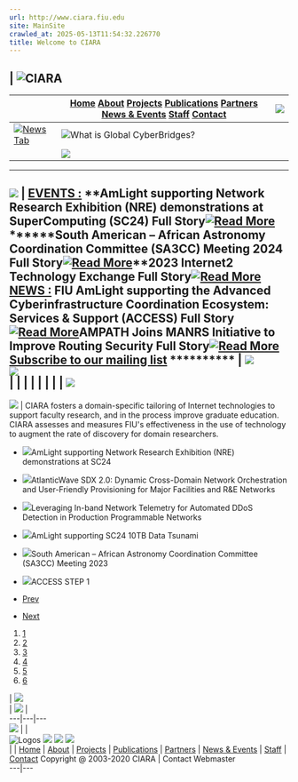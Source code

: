 ```yaml
---
url: http://www.ciara.fiu.edu
site: MainSite
crawled_at: 2025-05-13T11:54:32.226770
title: Welcome to CIARA
---
```


| ![CIARA](https://www.ciara.fiu.edu/images/index_01.gif)  
---  
|  |  [Home](https://www.ciara.fiu.edu/index.html) [About](https://www.ciara.fiu.edu/about.html) [Projects](https://www.ciara.fiu.edu/projects.html) [Publications](https://www.ciara.fiu.edu/publications.html) [Partners](https://www.ciara.fiu.edu/partners.html) [News & Events](https://www.ciara.fiu.edu/newsevents.html) [Staff](https://www.ciara.fiu.edu/staff.html) [Contact](https://www.ciara.fiu.edu/contact.html) | ![](https://www.ciara.fiu.edu/images/index_04.jpg)  
---|---|---  
[![News Tab](https://www.ciara.fiu.edu/images/index_05.gif)](https://www.ciara.fiu.edu/newsevents.html) | ![What is Global CyberBridges?](https://www.ciara.fiu.edu/images/index_06.jpg)  
|  | ![](https://www.ciara.fiu.edu/images/spacer.gif)  
---  
![](https://www.ciara.fiu.edu/images/spacer.gif) |  [**EVENTS :**](http://ciara.fiu.edu/newsevents.html) **AmLight supporting Network Research Exhibition (NRE) demonstrations at SuperComputing (SC24) Full Story[![Read More](https://www.ciara.fiu.edu/images/more.PNG)](https://www.amlight.net/?p=5979)******South American – African Astronomy Coordination Committee (SA3CC) Meeting 2024 Full Story[![Read More](https://www.ciara.fiu.edu/images/more.PNG)](https://www.amlight.net/?p=5723)******2023 Internet2 Technology Exchange Full Story[![Read More](https://www.ciara.fiu.edu/images/more.PNG)](https://www.amlight.net/?p=5628)****[**NEWS :**](http://ciara.fiu.edu/newsevents.html) **FIU AmLight supporting the Advanced Cyberinfrastructure Coordination Ecosystem: Services & Support (ACCESS) Full Story[![Read More](https://www.ciara.fiu.edu/images/more.PNG)](https://www.amlight.net/?p=4988)******AMPATH Joins MANRS Initiative to Improve Routing Security Full Story[![Read More](https://www.ciara.fiu.edu/images/more.PNG)](https://www.amlight.net/?p=4776)******[Subscribe to our mailing list](http://eepurl.com/Z4Q5v)** ********** | ![](https://www.ciara.fiu.edu/images/spacer.gif)  
![](https://www.ciara.fiu.edu/images/spacer.gif)  
| | | |  |  |  |  | ![](https://www.ciara.fiu.edu/images/spacer.gif)  
---  
![](https://www.ciara.fiu.edu/images/spacer.gif) |  CIARA fosters a domain-specific tailoring of Internet technologies to support faculty research, and in the process improve graduate education. CIARA assesses and measures FIU's effectiveness in the use of technology to augment the rate of discovery for domain researchers.
  * [![](https://www.ciara.fiu.edu/img/banner13.jpg)](https://www.amlight.net/?p=5136)AmLight supporting Network Research Exhibition (NRE) demonstrations at SC24 
  * [![](https://www.ciara.fiu.edu/img/banner14.jpeg)](https://www.amlight.net/?p=5100)AtlanticWave SDX 2.0: Dynamic Cross-Domain Network Orchestration and User-Friendly Provisioning for Major Facilities and R&E Networks
  * [![](https://www.ciara.fiu.edu/img/banner15.jpeg)](https://www.amlight.net/?p=3847)Leveraging In-band Network Telemetry for Automated DDoS Detection in Production Programmable Networks
  * [![](https://www.ciara.fiu.edu/img/banner16.jpeg)](https://www.amlight.net/)AmLight supporting SC24 10TB Data Tsunami
  * [![](https://www.ciara.fiu.edu/img/banner00.jpg)](https://www.amlight.net/?p=5187)South American – African Astronomy Coordination Committee (SA3CC) Meeting 2023 
  * [![](https://www.ciara.fiu.edu/img/banner011.jpg)](https://www.amlight.net/?p=5277)ACCESS STEP 1 


  * [Prev](https://www.ciara.fiu.edu/)
  * [Next](https://www.ciara.fiu.edu/)


  1. [1](https://www.ciara.fiu.edu/)
  2. [2](https://www.ciara.fiu.edu/)
  3. [3](https://www.ciara.fiu.edu/)
  4. [4](https://www.ciara.fiu.edu/)
  5. [5](https://www.ciara.fiu.edu/)
  6. [6](https://www.ciara.fiu.edu/)

| ![](https://www.ciara.fiu.edu/images/spacer.gif)  
| ![](https://www.ciara.fiu.edu/images/spacer.gif) |   
---|---|---  
![](https://www.ciara.fiu.edu/images/spacer.gif) |  |   
![Logos](https://www.ciara.fiu.edu/images/index_08.jpg) [![](https://gallery.mailchimp.com/a0c7341537ba1e6ba03aa1e8c/images/RSS.png)](http://fiu.us6.list-manage2.com/subscribe?u=a0c7341537ba1e6ba03aa1e8c&id=f914755244) [![](https://gallery.mailchimp.com/a0c7341537ba1e6ba03aa1e8c/images/Facebook.png)](https://www.facebook.com/pages/AmLight-Americas-Lightpaths/481059051919156) [![](https://gallery.mailchimp.com/a0c7341537ba1e6ba03aa1e8c/images/Twitter.png)](https://twitter.com/amlightus)  
|  |  [Home](https://www.ciara.fiu.edu/index.html) | [About](https://www.ciara.fiu.edu/about.html) | [Projects](https://www.ciara.fiu.edu/projects.html) | [Publications](https://www.ciara.fiu.edu/publications.html) | [Partners](https://www.ciara.fiu.edu/partners.html) | [News & Events](https://www.ciara.fiu.edu/newsevents.html) | [Staff](https://www.ciara.fiu.edu/staff.html) | [Contact](https://www.ciara.fiu.edu/contact.html) Copyright @ 2003-2020 CIARA | Contact Webmaster  
---|---
